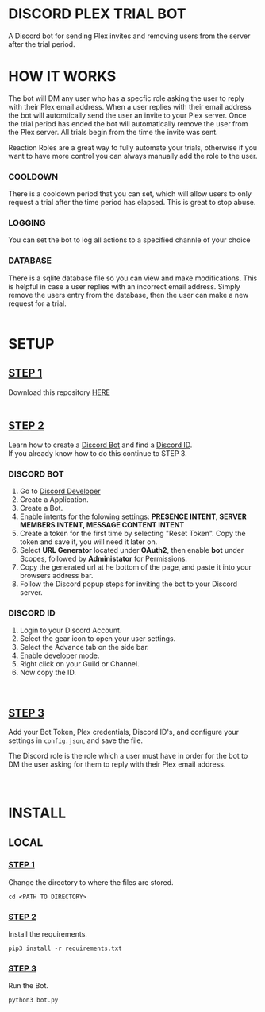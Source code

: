 # DISCORD PLEX TRIAL BOT
A Discord bot for sending Plex invites and removing users from the server after the trial period.

# HOW IT WORKS
The bot will DM any user who has a specfic role asking the user to reply with their Plex email address. When a user replies with their email address the bot will automtically send the user an invite to your Plex server. Once the trial period has ended the bot will automatically remove the user from the Plex server. All trials begin from the time the invite was sent.

Reaction Roles are a great way to fully automate your trials, otherwise if you want to have more control you can always manually add the role to the user.

### COOLDOWN
There is a cooldown period that you can set, which will allow users to only request a trial after the time period has elapsed. This is great to stop abuse.

### LOGGING
You can set the bot to log all actions to a specified channle of your choice

### DATABASE
There is a sqlite database file so you can view and make modifications. This is helpful in case a user replies with an incorrect email address. Simply remove the users entry from the database, then the user can make a new request for a trial. 
<br />
<br />
# SETUP

## <ins>STEP 1</ins>

Download this repository [HERE](https://github.com/zluckytraveler/discord-hierarchy-roles/archive/refs/heads/main.zip) 
<br />
<br />
## <ins>STEP 2</ins>
Learn how to create a <ins>Discord Bot</ins> and find a <ins>Discord ID</ins>.<br />
If you already know how to do this continue to STEP 3.

### DISCORD BOT
1. Go to [Discord Developer](https://discord.com/developers)
2. Create a Application.
3. Create a Bot.
4. Enable intents for the folowing settings: **PRESENCE INTENT, SERVER MEMBERS INTENT, MESSAGE CONTENT INTENT**
5. Create a token for the first time by selecting "Reset Token". Copy the token and save it, you will need it later on.
6. Select **URL Generator** located under **OAuth2**, then enable **bot** under Scopes, followed by **Administator** for Permissions.
7. Copy the generated url at he bottom of the page, and paste it into your browsers address bar.
8. Follow the Discord popup steps for inviting the bot to your Discord server.

### DISCORD ID
1. Login to your Discord Account.
2. Select the gear icon to open your user settings.
3. Select the Advance tab on the side bar.
4. Enable developer mode.
5. Right click on your Guild or Channel.
8. Now copy the ID.  
<br />

## <ins>STEP 3</ins>
Add your Bot Token, Plex credentials, Discord ID's, and configure your settings in `config.json`, and save the file.

The Discord role is the role which a user must have in order for the bot to DM the user asking for them to reply with their Plex email address.
<br />
<br />
<br />
# INSTALL

## LOCAL

### <ins>STEP 1</ins>

Change the directory to where the files are stored.

```cd <PATH TO DIRECTORY>```

### <ins>STEP 2</ins>

Install the requirements. <br />

```pip3 install -r requirements.txt```


### <ins>STEP 3</ins>

Run the Bot. <br />

```python3 bot.py```

